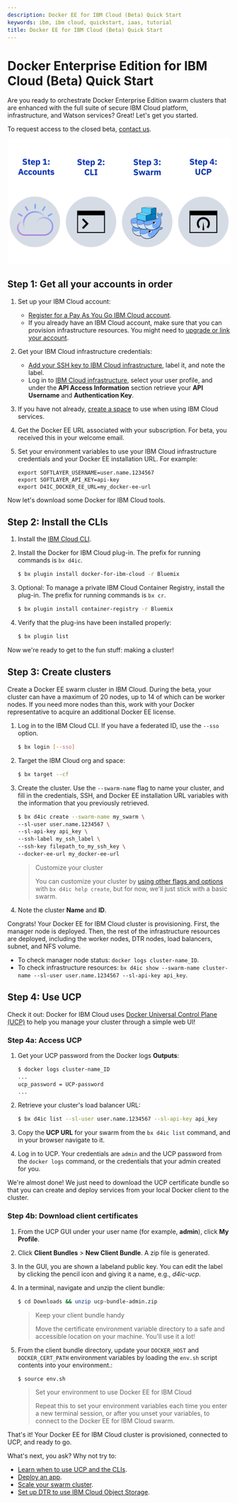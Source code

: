 ```yaml
---
description: Docker EE for IBM Cloud (Beta) Quick Start
keywords: ibm, ibm cloud, quickstart, iaas, tutorial
title: Docker EE for IBM Cloud (Beta) Quick Start
---
```


# Docker Enterprise Edition for IBM Cloud (Beta) Quick Start

Are you ready to orchestrate Docker Enterprise Edition swarm clusters that are enhanced with the full suite of secure IBM Cloud platform, infrastructure, and Watson services? Great! Let's get you started.

To request access to the closed beta, [contact us](https://www.ibm.com/us-en/marketplace/docker-for-ibm-cloud).

![Getting started with Docker for IBM Cloud in 4 easy steps](img/quickstart.png)

## Step 1: Get all your accounts in order

1. Set up your IBM Cloud account:

    * [Register for a Pay As You Go IBM Cloud account](https://console.bluemix.net/registration/).
    * If you already have an IBM Cloud account, make sure that you can provision infrastructure resources. You might need to [upgrade or link your account](https://console.bluemix.net/docs/pricing/index.html#accounts).

2. Get your IBM Cloud infrastructure credentials:

    * [Add your SSH key to IBM Cloud infrastructure](https://knowledgelayer.softlayer.com/procedure/add-ssh-key), label it, and note the label.
    * Log in to [IBM Cloud infrastructure](https://control.softlayer.com/), select your user profile, and under the **API Access Information** section retrieve your **API Username** and **Authentication Key**.

3. If you have not already, [create a space](https://console.bluemix.net/docs/admin/orgs_spaces.html#spaceinfo) to use when using IBM Cloud services.

4. Get the Docker EE URL associated with your subscription. For beta, you received this in your welcome email.

5. Set your environment variables to use your IBM Cloud infrastructure credentials and your Docker EE installation URL. For example:

    ```none
    export SOFTLAYER_USERNAME=user.name.1234567
    export SOFTLAYER_API_KEY=api-key
    export D4IC_DOCKER_EE_URL=my_docker-ee-url
    ```

Now let's download some Docker for IBM Cloud tools.

## Step 2: Install the CLIs

1. Install the [IBM Cloud CLI](https://console.bluemix.net/docs/cli/reference/bluemix_cli/get_started.html#getting-started).

2. Install the Docker for IBM Cloud plug-in. The prefix for running commands is `bx d4ic`.

    ```bash
    $ bx plugin install docker-for-ibm-cloud -r Bluemix
    ```

3. Optional: To manage a private IBM Cloud Container Registry, install the plug-in. The prefix for running commands is `bx cr`.

    ```bash
    $ bx plugin install container-registry -r Bluemix
    ```

4. Verify that the plug-ins have been installed properly:
    ```bash
    $ bx plugin list
    ```

Now we're ready to get to the fun stuff: making a cluster!

## Step 3: Create clusters

Create a Docker EE swarm cluster in IBM Cloud. During the beta, your cluster can have a maximum of 20 nodes, up to 14 of which can be worker nodes. If you need more nodes than this, work with your Docker representative to acquire an additional Docker EE license.


1. Log in to the IBM Cloud CLI. If you have a federated ID, use the `--sso` option.

    ```bash
    $ bx login [--sso]
    ```

2. Target the IBM Cloud org and space:

    ```bash
    $ bx target --cf
    ```

3. Create the cluster. Use the `--swarm-name` flag to name your cluster, and fill in the credentials, SSH, and Docker EE installation URL variables with the information that you previously retrieved.

   ```bash
   $ bx d4ic create --swarm-name my_swarm \
   --sl-user user.name.1234567 \
   --sl-api-key api_key \
   --ssh-label my_ssh_label \
   --ssh-key filepath_to_my_ssh_key \
   --docker-ee-url my_docker-ee-url
   ```
   > Customize your cluster
   >
   > You can customize your cluster by [using other flags and options](cli-ref.md#bx-d4ic-create) with `bx d4ic help create`, but for now, we'll just stick with a basic swarm.
4. Note the cluster **Name** and **ID**.

Congrats! Your Docker EE for IBM Cloud cluster is provisioning. First, the manager node is deployed. Then, the rest of the infrastructure resources are deployed, including the worker nodes, DTR nodes, load balancers, subnet, and NFS volume.

* To check manager node status: `docker logs cluster-name_ID`.
* To check infrastructure resources: `bx d4ic show --swarm-name cluster-name --sl-user user.name.1234567 --sl-api-key api_key`.

## Step 4: Use UCP

Check it out: Docker for IBM Cloud uses [Docker Universal Control Plane (UCP)](/datacenter/ucp/2.2/guides/) to help you manage your cluster through a simple web UI!

### Step 4a: Access UCP

1. Get your UCP password from the Docker logs **Outputs**:

   ```bash
   $ docker logs cluster-name_ID
   ...
   ucp_password = UCP-password
   ...
   ```

2. Retrieve your cluster's load balancer URL:

    ```bash
    $ bx d4ic list --sl-user user.name.1234567 --sl-api-key api_key
    ```

3. Copy the **UCP URL** for your swarm from the `bx d4ic list` command, and in your browser navigate to it.

4. Log in to UCP. Your credentials are `admin` and the UCP password from the `docker logs` command, or the credentials that your admin created for you.

We're almost done! We just need to download the UCP certificate bundle so that you can create and deploy services from your local Docker client to the cluster.

### Step 4b: Download client certificates

1. From the UCP GUI under your user name (for example, **admin**), click **My Profile**.

2. Click **Client Bundles** > **New Client Bundle**. A zip file is generated.

3. In the GUI, you are shown a labeland public key. You can edit the label by clicking the pencil icon and giving it a name, e.g., _d4ic-ucp_.

4. In a terminal, navigate and unzip the client bundle:

   ```bash
   $ cd Downloads && unzip ucp-bundle-admin.zip
   ```

   > Keep your client bundle handy
   >
   > Move the certificate environment variable directory to a safe and accessible location on your machine. You'll use it a lot!

5. From the client bundle directory, update your `DOCKER_HOST` and `DOCKER_CERT_PATH` environment variables by loading the `env.sh` script contents into your environment.:

   ```bash
   $ source env.sh
   ```

   > Set your environment to use Docker EE for IBM Cloud
   >
   > Repeat this to set your environment variables each time you enter a new terminal session, or after you unset your variables, to connect to the Docker EE for IBM Cloud swarm.

That's it! Your Docker EE for IBM Cloud cluster is provisioned, connected to UCP, and ready to go.

What's next, you ask? Why not try to:

* [Learn when to use UCP and the CLIs](administering-swarms.md#ucp-and-clis).
* [Deploy an app](deploy.md).
* [Scale your swarm cluster](scaling.md).
* [Set up DTR to use IBM Cloud Object Storage](dtr-ibm-cos.md).
